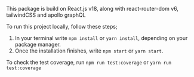 This package is build on React.js v18, along with react-router-dom v6, tailwindCSS and apollo graphQL

To run this project locally, follow these steps;

1. In your terminal write `npm install` or `yarn install`, depending on your package manager.
2. Once the installation finishes, write `npm start` or `yarn start`.

To check the test coverage, run `npm run test:coverage` or `yarn run test:coverage`
